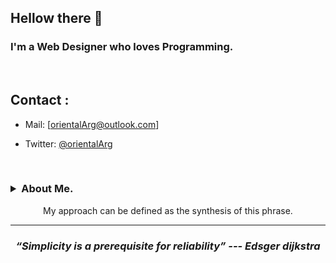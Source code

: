 ## Hellow there 👋

<h3>
  I'm a Web Designer who loves Programming.
</h3>
<br>

## Contact :

- Mail: [orientalArg@outlook.com]

- Twitter: [@orientalArg](https://twitter.com/orientalArg)
<br>

<h3>
 <details>
  <summary>About Me.</summary>
  <br>
   
    - I'm from Argentina, i worked assemblig concrete molds for two years. 
       -- I learned from that experience that hard work pays off.
       
  <br>
  
    - 📚 I love reading, my favorite genre is heroic fantasy.
  
    - ☸  I'm buddhist since eight years ago, i believe in the self realization and peace.
  
    - 💻 I'm a hacking enthusiast, and certified ethical hacker (pentester).
  
    - 🧠 I enjoy studying and learning new things, i always try to be up to date with technology.

  <br>
  </details>
</h3>

<p align="center">My approach can be defined as the synthesis of this phrase.</p>
<hr>
<h3 align="center">
   <i><strong>“Simplicity is a prerequisite for reliability” --- Edsger dijkstra</strong></i>
   <br>
   <br>
</h3>	
